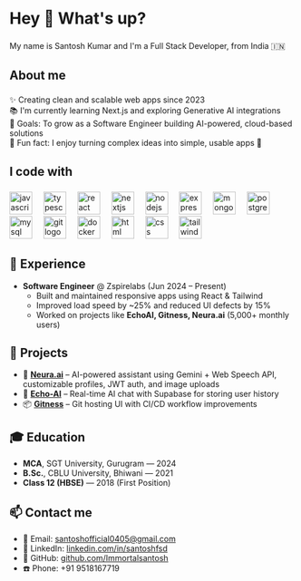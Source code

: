 <h1 align="left">Hey 👋 What's up?</h1>

###

<p align="left">My name is Santosh Kumar and I'm a Full Stack Developer, from India 🇮🇳</p>

###

<h2 align="left">About me</h2>

###

<p align="left">
✨ Creating clean and scalable web apps since 2023 <br>
📚 I'm currently learning Next.js and exploring Generative AI integrations <br>
🎯 Goals: To grow as a Software Engineer building AI-powered, cloud-based solutions <br>
🎲 Fun fact: I enjoy turning complex ideas into simple, usable apps 🚀
</p>

###

<h2 align="left">I code with</h2>

###

<div align="left">
  <img src="https://cdn.jsdelivr.net/gh/devicons/devicon/icons/javascript/javascript-original.svg" height="40" alt="javascript logo"  />
  <img width="12" />
  <img src="https://cdn.jsdelivr.net/gh/devicons/devicon/icons/typescript/typescript-original.svg" height="40" alt="typescript logo"  />
  <img width="12" />
  <img src="https://cdn.jsdelivr.net/gh/devicons/devicon/icons/react/react-original.svg" height="40" alt="react logo"  />
  <img width="12" />
  <img src="https://cdn.jsdelivr.net/gh/devicons/devicon/icons/nextjs/nextjs-original.svg" height="40" alt="nextjs logo"  />
  <img width="12" />
  <img src="https://cdn.jsdelivr.net/gh/devicons/devicon/icons/nodejs/nodejs-original.svg" height="40" alt="nodejs logo"  />
  <img width="12" />
  <img src="https://cdn.jsdelivr.net/gh/devicons/devicon/icons/express/express-original.svg" height="40" alt="express logo"  />
  <img width="12" />
  <img src="https://cdn.jsdelivr.net/gh/devicons/devicon/icons/mongodb/mongodb-original.svg" height="40" alt="mongodb logo"  />
  <img width="12" />
  <img src="https://cdn.jsdelivr.net/gh/devicons/devicon/icons/postgresql/postgresql-original.svg" height="40" alt="postgresql logo"  />
  <img width="12" />
  <img src="https://cdn.jsdelivr.net/gh/devicons/devicon/icons/mysql/mysql-original.svg" height="40" alt="mysql logo"  />
  <img width="12" />
  <img src="https://cdn.jsdelivr.net/gh/devicons/devicon/icons/git/git-original.svg" height="40" alt="git logo"  />
  <img width="12" />
  <img src="https://cdn.jsdelivr.net/gh/devicons/devicon/icons/docker/docker-original.svg" height="40" alt="docker logo"  />
  <img width="12" />
  <img src="https://cdn.jsdelivr.net/gh/devicons/devicon/icons/html5/html5-original.svg" height="40" alt="html logo"  />
  <img width="12" />
  <img src="https://cdn.jsdelivr.net/gh/devicons/devicon/icons/css3/css3-original.svg" height="40" alt="css logo"  />
  <img width="12" />
  <img src="https://cdn.jsdelivr.net/gh/devicons/devicon/icons/tailwindcss/tailwindcss-plain.svg" height="40" alt="tailwind logo"  />
</div>

###

<h2 align="left">💼 Experience</h2>

- **Software Engineer** @ Zspirelabs (Jun 2024 – Present)  
  - Built and maintained responsive apps using React & Tailwind  
  - Improved load speed by ~25% and reduced UI defects by 15%  
  - Worked on projects like **EchoAI, Gitness, Neura.ai** (5,000+ monthly users)

###

<h2 align="left">📂 Projects</h2>

- 🧠 [**Neura.ai**](https://neura-ai-frontend.onrender.com/) – AI-powered assistant using Gemini + Web Speech API, customizable profiles, JWT auth, and image uploads  
- 💬 [**Echo-AI**](https://echo-ai-gold.vercel.app/) – Real-time AI chat with Supabase for storing user history  
- 📦 [**Gitness**](https://gitness-five.vercel.app/) – Git hosting UI with CI/CD workflow improvements  

###

<h2 align="left">🎓 Education</h2>

- **MCA**, SGT University, Gurugram — 2024  
- **B.Sc.**, CBLU University, Bhiwani — 2021  
- **Class 12 (HBSE)** — 2018 (First Position)

###

<h2 align="left">📫 Contact me</h2>

- 📧 Email: santoshofficial0405@gmail.com  
- 🔗 LinkedIn: [linkedin.com/in/santoshfsd](https://www.linkedin.com/in/santoshfsd)  
- 🐙 GitHub: [github.com/Immortalsantosh](https://github.com/Immortalsantosh)  
- ☎️ Phone: +91 9518167719  

###
